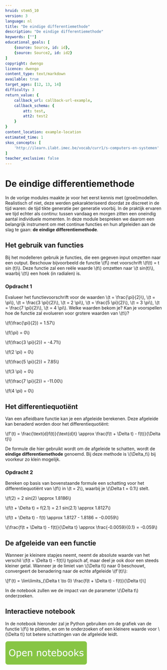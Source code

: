 ```yaml
---
hruid: stem5_10
version: 3
language: nl
title: "De eindige differentiemethode"
description: "De eindige differentiemethode"
keywords: [""]
educational_goals: [
    {source: Source, id: id}, 
    {source: Source2, id: id2}
]
copyright: dwengo
licence: dwengo
content_type: text/markdown
available: true
target_ages: [12, 13, 14]
difficulty: 3
return_value: {
    callback_url: callback-url-example,
    callback_schema: {
        att: test,
        att2: test2
    }
}
content_location: example-location
estimated_time: 1
skos_concepts: [
    'http://ilearn.ilabt.imec.be/vocab/curr1/s-computers-en-systemen'
]
teacher_exclusive: false
---
```

# De eindige differentiemethode

In de vorige modules maakte je voor het eerst kennis met (groei)modellen. Realistisch of niet, deze werden gekarakteriseerd doordat ze discreet in de tijd waren: de tijd tikte generatie per generatie voorbij. In de praktijk ervaren we tijd echter als continu: tussen vandaag en morgen zitten een oneindig aantal individuele momenten. In deze module bespreken we daarom een belangrijk instrument om met continue functies en hun afgeleiden aan de slag te gaan: **de eindige differentiemethode**.

## Het gebruik van functies

Bij het modelleren gebruik je functies, die een gegeven input omzetten naar een output. Beschouw bijvoorbeeld de functie \\(f\\) met voorschrift \\(f(t) = t sin (t)\\). Deze functie zal een reële waarde \\(t\\) omzetten naar \\(t sin(t)\\), waarbij \\(t\\) een hoek (in radialen) is.

### Opdracht 1

Evalueer het functievoorschrift voor de waarden \\(t = \frac{\pi}{2}\\), \\(t = \pi\\), \\(t = \frac{3 \pi}{2}\\), \\(t = 2 \pi\\), \\(t = \frac{5 \pi}{2}\\), \\(t = 3 \pi\\), \\(t = \frac{7 \pi}{2}\\), \\(t = 4 \pi\\). Welke waarden bekom je? Kan je voorspellen hoe de functie zal evolueren voor grotere waarden van \\(t\\)?

\\(f(\frac{\pi}{2}) = 1.57\\)

\\(f(\pi) = 0\\)

\\(f(\frac{3 \pi}{2}) = -4.71\\)

\\(f(2 \pi) = 0\\)

\\(f(\frac{5 \pi}{2}) = 7.85\\)

\\(f(3 \pi) = 0\\)

\\(f(\frac{7 \pi}{2}) = -11.00\\)

\\(f(4 \pi) = 0\\)

## Het differentiequotiënt

Van een afleidbare functie kan je een afgeleide berekenen. Deze afgeleide kan benaderd worden door het differentiequotiënt:

\\(f'(t) = \frac{\text{d}f(t)}{\text{d}t} \approx \frac{f(t + \Delta t) - f(t)}{\Delta t}\\)

De formule die hier gebruikt wordt om de afgeleide te schatten, wordt de **eindige differentiemethode** genoemd. Bij deze methode is \\(\Delta_t\\) bij voorkeur zo klein mogelijk.

### Opdracht 2

Bereken op basis van bovenstaande formule een schatting voor het differentiequotiënt van \\(f\\) in \\(t = 2\\), waarbij je \\(\Delta t = 0.1\\) stelt.

\\(f(2) = 2 sin(2) \approx 1.8186\\)

\\(f(t + \Delta t) = f(2.1) = 2.1 sin(2.1) \approx 1.8127\\)

\\(f(t + \Delta t) - f(t) \approx 1.8127 - 1.8186 = -0.0059\\)

\\(\frac{f(t + \Delta t) - f(t)}{\Delta t} \approx \frac{-0.0059}{0.1} = -0.059\\)

## De afgeleide van een functie

Wanneer je kleinere stapjes neemt, neemt de absolute waarde van het verschil \\(f(t + \Delta t) - f(t)\\) typisch af, maar deel je ook door een steeds kleiner getal. Wanneer je de limiet van \\(\Delta t\\) naar 0 beschouwt, convergeert de benadering naar de echte afgeleide \\(f'(t)\\):

\\[f'(t) = \lim\limits_{\Delta t \to 0} \frac{f(t + \Delta t) - f(t)}{\Delta t}\\]

In de notebook zullen we de impact van de parameter \\(\Delta t\\) onderzoeken.

## Interactieve notebook

In de notebook hieronder zal je Python gebruiken om de grafiek van de functie \\(f\\) te plotten, en om te onderzoeken of een kleinere waarde voor \\(\Delta t\\) tot betere schattingen van de afgeleide leidt.

[![](embed/knop.png "Knop")](https://kiks.ilabt.imec.be/jupyterhub/?id=6060 "Differentiemethode")
